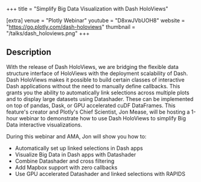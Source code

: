+++
title = "Simplify Big Data Visualization with Dash HoloViews"

[extra]
venue = "Plotly Webinar"
youtube = "D8xwJVbUOH8"
website = "https://go.plotly.com/dash-holoviews"
thumbnail = "/talks/dash_holoviews.png"
+++

## Description
With the release of Dash HoloViews, we are bridging the flexible data structure 
interface of HoloViews with the deployment scalability of Dash. Dash HoloViews makes
it possible to build certain classes of interactive Dash applications without the
need to manually define callbacks. This grants you the ability to automatically
link selections across multiple plots and to display large datasets using Datashader.
These can be implemented on top of pandas, Dask, or GPU accelerated cuDF DataFrames.
This feature's creator and Plotly's Chief Scientist, Jon Mease, will be hosting a
1-hour webinar to demonstrate how to use Dash HoloViews to simplify Big Data 
interactive visualizations.

During this webinar and AMA, Jon will show you how to:
 - Automatically set up linked selections in Dash apps
 - Visualize Big Data in Dash apps with Datashader
 - Combine Datashader and cross filtering
 - Add Mapbox support with zero callbacks
 - Use GPU accelerated Datashader and linked selections with RAPIDS
